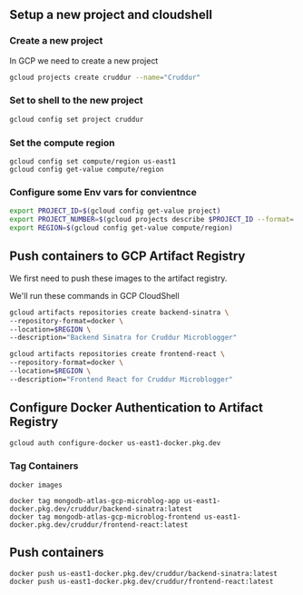 ## Setup a new project and cloudshell

### Create a new project
In GCP we need to create a new project

```sh
gcloud projects create cruddur --name="Cruddur"
```

### Set to shell to the new project

```sh
gcloud config set project cruddur
```

### Set the compute region

```
gcloud config set compute/region us-east1
gcloud config get-value compute/region
```

### Configure some Env vars for convientnce

```sh
export PROJECT_ID=$(gcloud config get-value project)
export PROJECT_NUMBER=$(gcloud projects describe $PROJECT_ID --format='value(projectNumber)')
export REGION=$(gcloud config get-value compute/region)
```

## Push containers to GCP Artifact Registry

We first need to push these images to the artifact registry.

We'll run these commands in GCP CloudShell

```sh
gcloud artifacts repositories create backend-sinatra \
--repository-format=docker \
--location=$REGION \
--description="Backend Sinatra for Cruddur Microblogger"
```

```sh
gcloud artifacts repositories create frontend-react \
--repository-format=docker \
--location=$REGION \
--description="Frontend React for Cruddur Microblogger"
```

## Configure Docker Authentication to Artifact Registry

```sh
gcloud auth configure-docker us-east1-docker.pkg.dev
```

### Tag Containers

```
docker images
```

```
docker tag mongodb-atlas-gcp-microblog-app us-east1-docker.pkg.dev/cruddur/backend-sinatra:latest
docker tag mongodb-atlas-gcp-microblog-frontend us-east1-docker.pkg.dev/cruddur/frontend-react:latest
```

## Push containers 

```
docker push us-east1-docker.pkg.dev/cruddur/backend-sinatra:latest
docker push us-east1-docker.pkg.dev/cruddur/frontend-react:latest
```
